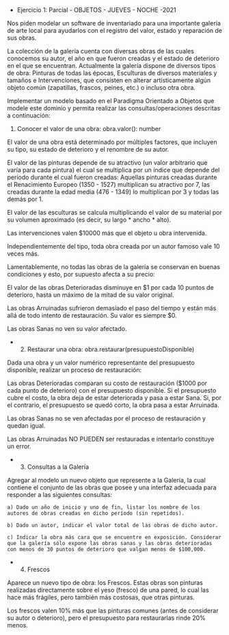 * Ejercicio 1: Parcial - OBJETOS - JUEVES - NOCHE -2021  

Nos piden modelar un software de inventariado para una importante galería de arte local
para ayudarlos con el registro del valor, estado y reparación de sus obras.

La colección de la galería cuenta con diversas obras de las cuales conocemos su autor, el año 
en que fueron creadas y el estado de deterioro en el que se encuentran. Actualmente la galería 
dispone de diversos tipos de obra: Pinturas de todas las épocas, Esculturas de diversos materiales 
y tamaños e Intervenciones, que consisten en alterar artísticamente algún objeto común (zapatillas, 
frascos, peines, etc.) o incluso otra obra.

Implementar un modelo basado en el Paradigma Orientado a Objetos que modele este dominio 
y permita realizar las consultas/operaciones descritas a continuación:

1) Conocer el valor de una obra:    obra.valor(): number

El valor de una obra está determinado por múltiples factores, que incluyen su tipo, 
su estado de deterioro y el renombre de su autor.

El valor de las pinturas depende de su atractivo (un valor arbitrario que varía 
para cada pintura) el cual se multiplica por un índice que depende del período 
durante el cual fueron creadas: Aquellas pinturas creadas durante el 
Renacimiento Europeo (1350 - 1527) multiplican su atractivo por 7, 
las creadas durante la edad media (476 - 1349) lo multiplican por 3 
y todas las demás por 1.

El valor de las esculturas se calcula multiplicando el valor de su material por 
su volumen aproximado (es decir, su largo * ancho * alto).

Las intervenciones valen $10000 más que el objeto u obra intervenida.

Independientemente del tipo, toda obra creada por un autor famoso vale 10 veces más.

Lamentablemente, no todas las obras de la galería se conservan en buenas condiciones y 
esto, por supuesto afecta a su precio:

El valor de las obras Deterioradas disminuye en $1 por cada 10 puntos de deterioro,
hasta un máximo de la mitad de su valor original.

Las obras Arruinadas sufrieron demasiado el paso del tiempo y están más allá de todo 
intento de restauración. Su valor es siempre $0.

Las obras Sanas no ven su valor afectado.

* 2) Restaurar una obra: obra.restaurar(presupuestoDisponible)

Dada una obra y un valor numérico representante del presupuesto disponible, 
realizar un proceso de restauración:

Las obras Deterioradas comparan su costo de restauración ($1000 por cada 
punto de deterioro) con el presupuesto disponible. Si el presupuesto cubre 
el costo, la obra deja de estar deteriorada y pasa a estar Sana. Si, por el 
contrario, el presupuesto se quedó corto, la obra pasa a estar Arruinada.

Las obras Sanas no se ven afectadas por el proceso de restauración y quedan igual.

Las obras Arruinadas NO PUEDEN ser restauradas e intentarlo constituye un error.

* 3) Consultas a la Galería

Agregar al modelo un nuevo objeto que represente a la Galería, la cual contiene 
el conjunto de las obras que posee y una interfaz adecuada para responder 
a las siguientes consultas:

    a) Dado un año de inicio y uno de fin, listar los nombre de los 
    autores de obras creadas en dicho período (sin repetidos).
    
    b) Dado un autor, indicar el valor total de las obras de dicho autor.
    
    c) Indicar la obra más cara que se encuentre en exposición. Considerar 
    que la galería sólo expone las obras sanas y las obras deterioradas 
    con menos de 30 puntos de deterioro que valgan menos de $100,000.

* 4) Frescos

Aparece un nuevo tipo de obra: los Frescos. Estas obras son pinturas realizadas directamente
sobre el yeso (fresco) de una pared, lo cual las hace más frágiles, pero también 
más costosas, que otras pinturas.

Los frescos valen 10% más que las pinturas comunes (antes de considerar su autor o deterioro), 
pero el presupuesto para restaurarlas rinde 20% menos.